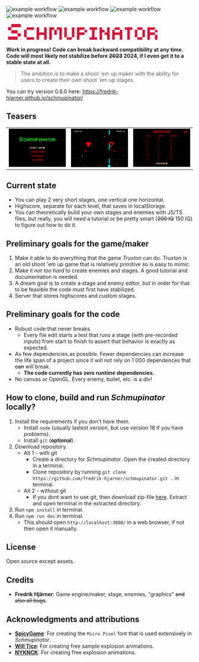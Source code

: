 ![example workflow](https://github.com/fredrik-hjarner/schmupinator/actions/workflows/e2e.yml/badge.svg)
![example workflow](https://github.com/fredrik-hjarner/schmupinator/actions/workflows/e2e-deno.yml/badge.svg)
![example workflow](https://github.com/fredrik-hjarner/schmupinator/actions/workflows/eslint.yml/badge.svg)
![example workflow](https://github.com/fredrik-hjarner/schmupinator/actions/workflows/build.yml/badge.svg)

![Schmupinator](https://raw.githubusercontent.com/fredrik-hjarner/schmupinator/vite-master-safe-always-working-not-broken/githubAssets/schmupinator.gif)

**Work in progress! Code can break backward compatibility at any time. Code will most likely not stabilize before ~~2023~~ 2024, if I even get it to a stable state at all.**

> The ambition is to make a shoot 'em up maker with the ability for users to create their own shoot 'em up stages.

You can try version 0.6.0 here: https://fredrik-hjarner.github.io/schmupinator/

## Teasers

| | | |
|-|-|-|
|![title](https://raw.githubusercontent.com/fredrik-hjarner/schmupinator/vite-master-safe-always-working-not-broken/githubAssets/title_screen.png) | ![Schmupinator](https://raw.githubusercontent.com/fredrik-hjarner/schmupinator/vite-master-safe-always-working-not-broken/githubAssets/game.png) | ![Schmupinator](https://raw.githubusercontent.com/fredrik-hjarner/schmupinator/vite-master-safe-always-working-not-broken/githubAssets/highscore.png)|

## Current state

* You can play 2 very short stages, one vertical one horizontal.
* Highscore, separate for each level, that saves in localStorage.
* You can theoretically build your own stages and enemies with JS/TS files, but really, you will need a tutorial or be pretty smart (~~200 IQ~~ 150 IQ) to figure out how to do it.

## Preliminary goals for the game/maker

1. Make it able to do everything that the game *Truxton* can do. *Truxton* is an old shoot 'em up game that is relatively primitive so is easy to *mimic*.
2. Make it *not too hard* to create enemies and stages. A good tutorial and documentation is needed.
3. A dream goal is to create a stage and enemy editor, but in order for that to be feasible the code must first have stabilized.
4. Server that stores highscores and custom stages.

## Preliminary goals for the code

* Robust code that never breaks.
  * Every file edit starts a test that runs a stage (with pre-recorded inputs) from start to finish to assert that behavior is exactly as expected.
* As few dependencies as possible. Fewer dependencies can increase the life span of a project since it will not rely on 1 000 dependences that ~~can~~ *will* break.
  * **The code currently has zero *runtime* dependencies.**
* No canvas or OpenGL. Every enemy, bullet, etc. is a div!

## How to clone, build and run *Schmupinator* locally?

1. Install the requirements if you don't have them.
   - Install `node` (usually lastest version, but use version 18 if you have problems).
   - Install `git` (**optional**).
2. Download repository.
   - Alt 1 - with git
     - Create a directory for *Schmupinator*. Open the created directory in a terminal.
     - Clone repository by running `git clone https://github.com/fredrik-hjarner/schmupinator.git .` in terminal.
   - Alt 2 - without git
     - If you dont want to use git, then download zip-file [here](https://github.com/fredrik-hjarner/schmupinator/archive/refs/heads/vite-master-safe-always-working-not-broken.zip). Extract and open terminal in the extracted directory.
3. Run `npm install` in terminal.
4. Run `npm run dev` in terminal.
   - This should open `http://localhost:3000/` in a web browser, if not then open it manually.

## License

Open source except assets.

## Credits

* **Fredrik Hjärner**: Game engine/maker, stage, enemies, "graphics" ~~and also all bugs~~.

## Acknowledgments and attributions

* [**SpicyGame**](https://spicygame.itch.io/sg-pixel-font-package): For creating the `Micro Pixel` font that is used extensively in *Schmupinator*.
* [**Will Tice**](https://untiedgames.itch.io/five-free-pixel-explosions): For creating free sample explosion animations.
* [**NYKNCK**](https://nyknck.itch.io/explosion): For creating free explosion animations.

